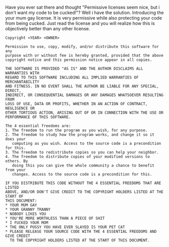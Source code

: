 Have you ever sat there and thought "Permissive licenses seem nice, but i 
don't want my code to be cucked!"? Well i have the solution. Introducing the 
your mum gay license. It is very permissive while also protecting your code 
from being cucked. Just read the license and you will realize how this is 
objectively better than any other license.

```
Copyright <YEAR> <OWNER>

Permission to use, copy, modify, and/or distribute this software for any
purpose with or without fee is hereby granted, provided that the above 
copyright notice and this permission notice appear in all copies.

THE SOFTWARE IS PROVIDED "AS IS" AND THE AUTHOR DISCLAIMS ALL WARRANTIES WITH 
REGARD TO THIS SOFTWARE INCLUDING ALL IMPLIED WARRANTIES OF MERCHANTABILITY 
AND FITNESS. IN NO EVENT SHALL THE AUTHOR BE LIABLE FOR ANY SPECIAL, DIRECT, 
INDIRECT, OR CONSEQUENTIAL DAMAGES OR ANY DAMAGES WHATSOEVER RESULTING FROM 
LOSS OF USE, DATA OR PROFITS, WHETHER IN AN ACTION OF CONTRACT, NEGLIGENCE OR 
OTHER TORTIOUS ACTION, ARISING OUT OF OR IN CONNECTION WITH THE USE OR 
PERFORMANCE OF THIS SOFTWARE.

The 4 essential freedoms are:
1. The freedom to run the program as you wish, for any purpose.
2. The freedom to study how the program works, and change it so it does your 
   computing as you wish. Access to the source code is a precondition for this.
3. The freedom to redistribute copies so you can help your neighbor.
4. The freedom to distribute copies of your modified versions to others. By 
   doing this you can give the whole community a chance to benefit from your 
   changes. Access to the source code is a precondition for this.

IF YOU DISTRIBUTE THIS CODE WITHOUT THE 4 ESSENTIAL FREEDOMS THAT ARE LISTED 
ABOVE, AND/OR DON'T GIVE CREDIT TO THE COPYRIGHT HOLDERS LISTED AT THE START OF
THIS DOCUMENT:
* YOUR MUM GAY
* YOUR GRANNY TRANNY
* NOBODY LIKES YOU
* YOU'RE MORE WORTHLESS THAN A PIECE OF SHIT
* I FUCKED YOUR MOM
* THE ONLY PUSSY YOU HAVE EVER SLAYED IS YOUR PET CAT
* PLEASE RELEASE YOUR SOURCE CODE WITH THE 4 ESSENTIAL FREEDOMS AND GIVE CREDIT
  TO THE COPYRIGHT HOLDERS LISTED AT THE START OF THIS DOCUMENT.
```
